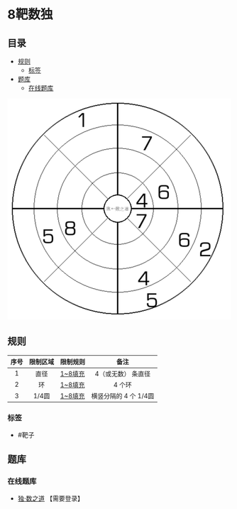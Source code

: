 # 8靶数独
<!-- START doctoc generated TOC please keep comment here to allow auto update -->
<!-- DON'T EDIT THIS SECTION, INSTEAD RE-RUN doctoc TO UPDATE -->
## 目录

- [规则](#%E8%A7%84%E5%88%99)
  - [标签](#%E6%A0%87%E7%AD%BE)
- [题库](#%E9%A2%98%E5%BA%93)
  - [在线题库](#%E5%9C%A8%E7%BA%BF%E9%A2%98%E5%BA%93)

<!-- END doctoc generated TOC please keep comment here to allow auto update -->

![题](../../images/sudoku/8靶数独.png)

## 规则

| 序号  | 限制区域 | 限制规则    |       备注       |
|:---:|:----:|:--------|:--------------:|
|  1  |  直径  | [1~8填充] |   4（或无数） 条直径   |
|  2  |  环   | [1~8填充] |      4 个环      |
|  3  | 1/4圆 | [1~8填充] | 横竖分隔的 4 个 1/4圆 |

### 标签

- #靶子

## 题库

### 在线题库

- [独·数之道](http://www.sudokufans.org.cn/lx/game.index.php?type=qq) 【需要登录】

[1~8填充]: ../../rules/rules.md#1to8填充
